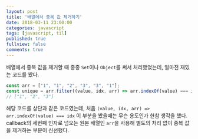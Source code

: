 ```yaml
---
layout: post
title: '배열에서 중복 값 제거하기'
date: 2018-03-11 23:00:00
categories: javascript
tags: [javascript, til]
published: true
fullview: false
comments: true
---
```


배열에서 중복 값을 제거할 때 종종 `Set`이나 `Object`를 써서 처리했었는데, 얼마전 재밌는 코드를 봤다. 

```javascript
const arr = ["1", "1", "2", "3", "3", "1"];
const unique = arr.filter((value, idx, arr) => arr.indexOf(value) === idx);
// ["1", "2", "3"]
```

해당 코드를 상단과 같은 코드였는데, 처음 `(value, idx, arr) => arr.indexOf(value) === idx` 이 부분을 봤을때는 무슨 용도인가 한참 생각을 했다. callback의 세번째 인자로 넘오는 원본 배열인 `arr`을 사용해 별도의 처리 없이 중복 값을 제거하는 부분이 신선했다. 
